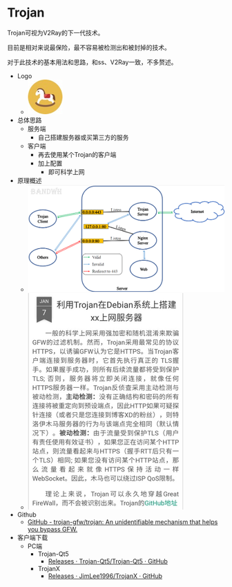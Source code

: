 # Trojan

Trojan可视为V2Ray的下一代技术。

目前是相对来说最保险，最不容易被检测出和被封掉的技术。

对于此技术的基本用法和思路，和ss、V2Ray一致，不多赘述。

* Logo
  * ![trojan_logo](../assets/img/trojan_logo.jpg)
* 总体思路
  * 服务端
    * 自己搭建服务器或买第三方的服务
  * 客户端
    * 再去使用某个Trojan的客户端
    * 加上配置
      * 即可科学上网
* 原理概述
  * ![trojan_logic](../assets/img/trojan_logic.png)
  * ![trojan_internal_principle](../assets/img/trojan_internal_principle.jpg)
* Github
  * [GitHub - trojan-gfw/trojan: An unidentifiable mechanism that helps you bypass GFW.](https://github.com/trojan-gfw/trojan)
* 客户端下载
  * PC端
    * Trojan-Qt5
      * [Releases · Trojan-Qt5/Trojan-Qt5 · GitHub](https://github.com/Trojan-Qt5/Trojan-Qt5/releases)
    * TrojanX
      * [Releases · JimLee1996/TrojanX · GitHub](https://github.com/JimLee1996/TrojanX/releases)
